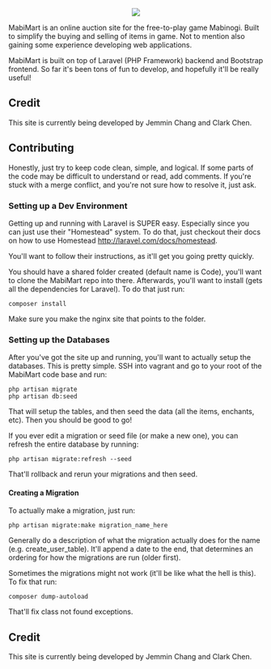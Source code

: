 <p align="center">
<img src="http://mabimart.com/images/logo.png"/>
</p>
MabiMart is an online auction site for the free-to-play game Mabinogi. Built to simplify the buying and selling of items in game. Not to mention also gaining some experience developing web applications.

MabiMart is built on top of Laravel (PHP Framework) backend and Bootstrap frontend. So far it's been tons of fun to develop, and hopefully it'll be really useful!

## Credit
This site is currently being developed by Jemmin Chang and Clark Chen.

## Contributing
Honestly, just try to keep code clean, simple, and logical. If some parts of the code may be difficult to understand or read, add comments. If you're stuck with a merge conflict, and you're not sure how to resolve it, just ask.

### Setting up a Dev Environment
Getting up and running with Laravel is SUPER easy. Especially since you can just use their "Homestead" system. To do that, just checkout their docs on how to use Homestead http://laravel.com/docs/homestead.

You'll want to follow their instructions, as it'll get you going pretty quickly.

You should have a shared folder created (default name is Code), you'll want to clone the MabiMart repo into there. Afterwards, you'll want to install (gets all the dependencies for Laravel). To do that just run:

    composer install
    
Make sure you make the nginx site that points to the folder.

### Setting up the Databases
After you've got the site up and running, you'll want to actually setup the databases. This is pretty simple. SSH into vagrant and go to your root of the MabiMart code base and run:

    php artisan migrate
    php artisan db:seed
    
That will setup the tables, and then seed the data (all the items, enchants, etc). Then you should be good to go!

If you ever edit a migration or seed file (or make a new one), you can refresh the entire database by running:

    php artisan migrate:refresh --seed
    
That'll rollback and rerun your migrations and then seed.

#### Creating a Migration
To actually make a migration, just run:

    php artisan migrate:make migration_name_here
    
Generally do a description of what the migration actually does for the name (e.g. create_user_table). It'll append a date to the end, that determines an ordering for how the migrations are run (older first).

Sometimes the migrations might not work (it'll be like what the hell is this). To fix that run:

    composer dump-autoload
    
That'll fix class not found exceptions.
    

## Credit
This site is currently being developed by Jemmin Chang and Clark Chen.
